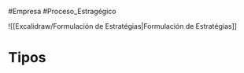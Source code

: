 #Empresa #Proceso_Estragégico 

![[Excalidraw/Formulación de Estratégias|Formulación de Estratégias]]

# Tipos




